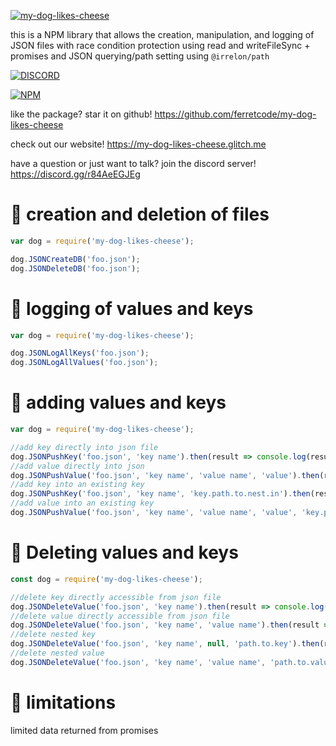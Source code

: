 <a href="https://ibb.co/QF9Zb2f"><img align="center" src="https://i.ibb.co/99nJ8FN/my-dog-likes-cheese.png" alt="my-dog-likes-cheese" border="0"></a>

this is a NPM library that allows the creation, manipulation, and logging of JSON files with race condition protection using read and writeFileSync + promises and JSON querying/path setting using `@irrelon/path`

[![DISCORD](https://img.shields.io/badge/Discord-https%3A%2F%2Fdiscord.gg%2Fr84AeEGJEg-blueviolet?style=for-the-badge)](https://discord.gg/r84AeEGJEg)

[![NPM](https://nodei.co/npm/my-dog-likes-cheese.png)](https://nodei.co/npm/my-dog-likes-cheese/)

like the package? star it on github! https://github.com/ferretcode/my-dog-likes-cheese

check out our website! https://my-dog-likes-cheese.glitch.me

have a question or just want to talk? join the discord server! https://discord.gg/r84AeEGJEg

# 📜 creation and deletion of files
```javascript
var dog = require('my-dog-likes-cheese');

dog.JSONCreateDB('foo.json');
dog.JSONDeleteDB('foo.json');
```

# 📜 logging of values and keys
```javascript
var dog = require('my-dog-likes-cheese');

dog.JSONLogAllKeys('foo.json');
dog.JSONLogAllValues('foo.json');
```
# 📜 adding values and keys
```javascript
var dog = require('my-dog-likes-cheese');

//add key directly into json file
dog.JSONPushKey('foo.json', 'key name').then(result => console.log(result));
//add value directly into json
dog.JSONPushValue('foo.json', 'key name', 'value name', 'value').then(result => console.log(result));
//add key into an existing key
dog.JSONPushKey('foo.json', 'key name', 'key.path.to.nest.in').then(result => console.log(result));
//add value into an existing key
dog.JSONPushValue('foo.json', 'key name', 'value name', 'value', 'key.path.to.nest.in').then(result => console.log(result));
```

# 📜 Deleting values and keys
```javascript
const dog = require('my-dog-likes-cheese');

//delete key directly accessible from json file
dog.JSONDeleteValue('foo.json', 'key name').then(result => console.log(result));
//delete value directly accessible from json file
dog.JSONDeleteValue('foo.json', 'key name', 'value name').then(result => console.log(result));
//delete nested key
dog.JSONDeleteValue('foo.json', 'key name', null, 'path.to.key').then(result => console.log(result));
//delete nested value
dog.JSONDeleteValue('foo.json', 'key name', 'value name', 'path.to.value').then(result => console.log(result));
```

# 🚫 limitations
limited data returned from promises
